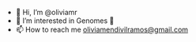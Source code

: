 - 👋 Hi, I’m @oliviamr
- 👀 I’m interested in Genomes 🧬
- 📫 How to reach me oliviamendivilramos@gmail.com 

<!---
oliviamr/oliviamr is a ✨ special ✨ repository because its `README.md` (this file) appears on your GitHub profile.
You can click the Preview link to take a look at your changes.
--->
